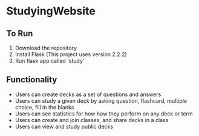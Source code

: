 # StudyingWebsite

## To Run
1. Download the repository
2. Install Flask (This project uses version 2.2.2)
3. Run flask app called 'study'
## Functionality
- Users can create decks as a set of questions and answers
- Users can study a given deck by asking question, flashcard, multiple choice, fill in the blanks
- Users can see statistics for how how they perform on any deck or term
- Users can create and join classes, and share decks in a class
- Users can view and study public decks
